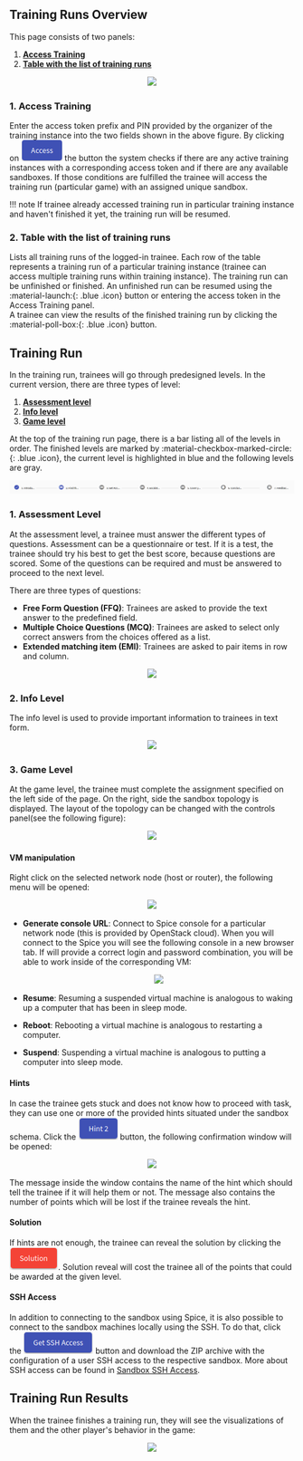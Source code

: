 ## Training Runs Overview
This page consists of two panels: 

1. [**Access Training**](#1-access-training)
2. [**Table with the list of training runs**](#2-table-with-the-list-of-training-runs) 

<p align="center">
  <img src="../../../img/user-guide/training-agenda/training-run/TR-overview.png">
</p>

### 1. Access Training
Enter the access token prefix and PIN provided by the organizer of the training instance into the two fields shown in the above figure. By clicking on ![access-button](../../img/buttons/access-button.png) the button the system checks if there are any active training instances with a corresponding access token and if there are any available sandboxes. If those conditions are fulfilled the trainee will access the training run (particular game) with an assigned unique sandbox.

!!! note
    If trainee already accessed training run in particular training instance and haven't finished it yet, the training run will be resumed. 

### 2. Table with the list of training runs
Lists all training runs of the logged-in trainee. Each row of the table represents a training run of a particular training instance (trainee can access multiple training runs within training instance). The training run can be unfinished or finished. An unfinished run can be resumed using the :material-launch:{: .blue .icon} button or entering the access token in the Access Training panel.   
A trainee can view the results of the finished training run by clicking the :material-poll-box:{: .blue .icon} button.  

## Training Run

In the training run, trainees will go through predesigned levels. In the current version, there are three types of level:

1. [**Assessment level**](#1-assessment-level)
2. [**Info level**](#2-info-level) 
3. [**Game level**](#3-game-level)

At the top of the training run page, there is a bar listing all of the levels in order. The finished levels are marked by :material-checkbox-marked-circle:{: .blue .icon}, the current level is highlighted in blue and the following levels are gray.

![level-bar](../../img/user-guide/training-agenda/training-run/TR-level-bar.png)

### 1. Assessment Level 
At the assessment level, a trainee must answer the different types of questions. Assessment can be a questionnaire or test. If it is a test, the trainee should try his best to get the best score, because questions are scored. Some of the questions can be required and must be answered to proceed to the next level. 

There are three types of questions: 

* **Free Form Question (FFQ)**: Trainees are asked to provide the text answer to the predefined field. 
* **Multiple Choice Questions (MCQ)**: Trainees are asked to select only correct answers from the choices offered as a list.
* **Extended matching item (EMI)**: Trainees are asked to pair items in row and column. 

<p align="center">
  <img src="../../../img/user-guide/training-agenda/training-run/TR-assessment.png">
</p>

### 2. Info Level
The info level is used to provide important information to trainees in text form.

<p align="center">
  <img src="../../../img/user-guide/training-agenda/training-run/TR-info.png">
</p>

### 3. Game Level 
At the game level, the trainee must complete the assignment specified on the left side of the page. On the right, side the sandbox topology is displayed. The layout of the topology can be changed with the controls panel(see the following figure):

<p align="center">
  <img src="../../../img/user-guide/training-agenda/training-run/TR-game.png">
</p>


#### VM manipulation
Right click on the selected network node (host or router), the following menu will be opened:

<p align="center">
  <img src="../../../img/user-guide/training-agenda/training-run/TR-host-options.png">
</p>

* **Generate console URL**: Connect to Spice console for a particular network node (this is provided by OpenStack cloud). When you will connect to the Spice you will see the following console in a new browser tab. If will provide a correct login and password combination, you will be able to work inside of the corresponding VM:

    <p align="center">
        <img src="../../../img/user-guide/training-agenda/training-run/TR-spice.png">
    </p>

* **Resume**: Resuming a suspended virtual machine is analogous to waking up a computer that has been in sleep mode.
* **Reboot**: Rebooting a virtual machine is analogous to restarting a computer.
* **Suspend**: Suspending a virtual machine is analogous to putting a computer into sleep mode. 


#### Hints
In case the trainee gets stuck and does not know how to proceed with task, they can use one or more of the provided hints situated under the sandbox schema. Click the ![hint-button](../../img/buttons/hint-button.png) button, the following confirmation window will be opened: 
<p align="center">
   <img src="../../../img/user-guide/training-agenda/training-run/TR-reveal-hint.png">
</p>

The message inside the window contains the name of the hint which should tell the trainee if it will help them or not. The message also contains the number of points which will be lost if the trainee reveals the hint. 


#### Solution
If hints are not enough, the trainee can reveal the solution by clicking the ![solution-button](../../img/buttons/solution-button.png). Solution reveal will cost the trainee all of the points that could be awarded at the given level.



#### SSH Access
In addition to connecting to the sandbox using Spice, it is also possible to connect to the sandbox machines locally using the SSH. To do that, click the ![get-ssh-access-button](../../img/buttons/get-ssh-access-button.png) button and download the ZIP archive with the configuration of a user SSH access to the respective sandbox. More about SSH access can be found in [Sandbox SSH Access](/operator-guide/sandboxes/sandbox-ssh-access#user-access).

## Training Run Results

When the trainee finishes a training run, they will see the visualizations of them and the other player's behavior in the game:

<p align="center">
  <img src="../../../img/user-guide/training-agenda/training-run/TR-results.png">
</p>
